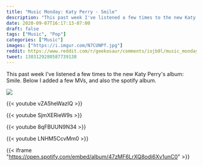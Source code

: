 ```yaml
---
title: "Music Monday: Katy Perry - Smile"
description: "This past week I've listened a few times to the new Katy Perry's album: Smile"
date: 2020-09-07T16:17:13-07:00
draft: false
tags: ["Music", "Pop"]
categories: ["Music"]
images: ["https://i.imgur.com/N7CUNPf.jpg"]
reddit: https://www.reddit.com/r/geekosaur/comments/iojb0l/music_monday_katy_perry_smile/
tweet: 1303129280587739138
---
```


This past week I've listened a few times to the new Katy Perry's album: Smile. Below I added a few MVs, and also the spotify album.

![](https://i.imgur.com/N7CUNPf.jpg)

<!--more-->

{{< youtube vZA5heWazIQ >}}  

{{< youtube SjmXERieW9s >}}  

{{< youtube 8qFBUUN9N34 >}}  

{{< youtube LNHM5CcvMm0 >}}  

{{< iframe "https://open.spotify.com/embed/album/47zMF6LrXQ8odi6Xv1unC0" >}}
